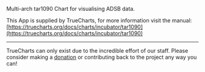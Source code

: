 Multi-arch tar1090 Chart for visualising ADSB data.

This App is supplied by TrueCharts, for more information visit the manual: [https://truecharts.org/docs/charts/incubator/tar1090](https://truecharts.org/docs/charts/incubator/tar1090)

---

TrueCharts can only exist due to the incredible effort of our staff.
Please consider making a [donation](https://truecharts.org/docs/about/sponsor) or contributing back to the project any way you can!
